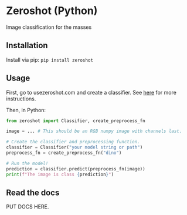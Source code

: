 # Zeroshot (Python)
Image classification for the masses

## Installation
Install via pip: `pip install zeroshot`

## Usage
First, go to usezeroshot.com and create a classifier. See [here]() for more instructions.

Then, in Python:

```python
from zeroshot import Classifier, create_preprocess_fn

image = ... # This should be an RGB numpy image with channels last.

# Create the classifier and preprocessing function.
classifier = Classifier("your model string or path")
preprocess_fn = create_preprocess_fn("dino")

# Run the model!
prediction = classifier.predict(preprocess_fn(image))
print(f"The image is class {prediction}")
```

## Read the docs
PUT DOCS HERE.